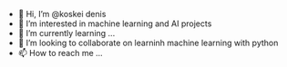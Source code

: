 - 👋 Hi, I’m @koskei denis
- 👀 I’m interested in machine learning and AI projects
- 🌱 I’m currently learning ...
- 💞️ I’m looking to collaborate on learninh machine learning with python
- 📫 How to reach me ...

<!---
koskeidenis/koskeidenis is a ✨ special ✨ repository because its `README.md` (this file) appears on your GitHub profile.
You can click the Preview link to take a look at your changes.
--->
